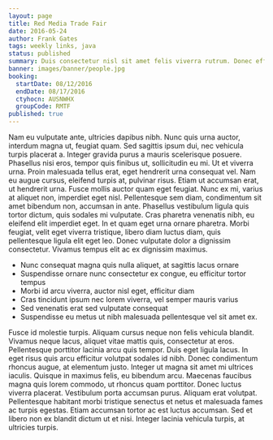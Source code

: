 ```yaml
---
layout: page
title: Red Media Trade Fair
date: 2016-05-24
author: Frank Gates
tags: weekly links, java
status: published
summary: Duis consectetur nisl sit amet felis viverra rutrum. Donec efficitur.
banner: images/banner/people.jpg
booking:
  startDate: 08/12/2016
  endDate: 08/17/2016
  ctyhocn: AUSNWHX
  groupCode: RMTF
published: true
---
```

Nam eu vulputate ante, ultricies dapibus nibh. Nunc quis urna auctor, interdum magna ut, feugiat quam. Sed sagittis ipsum dui, nec vehicula turpis placerat a. Integer gravida purus a mauris scelerisque posuere. Phasellus nisi eros, tempor quis finibus ut, sollicitudin eu mi. Ut et viverra urna. Proin malesuada tellus erat, eget hendrerit urna consequat vel. Nam eu augue cursus, eleifend turpis at, pulvinar risus.
Etiam ut accumsan erat, ut hendrerit urna. Fusce mollis auctor quam eget feugiat. Nunc ex mi, varius at aliquet non, imperdiet eget nisl. Pellentesque sem diam, condimentum sit amet bibendum non, accumsan in ante. Phasellus vestibulum ligula quis tortor dictum, quis sodales mi vulputate. Cras pharetra venenatis nibh, eu eleifend elit imperdiet eget. In et quam eget urna ornare pharetra. Morbi feugiat, velit eget viverra tristique, libero diam luctus diam, quis pellentesque ligula elit eget leo. Donec vulputate dolor a dignissim consectetur. Vivamus tempus elit ac ex dignissim maximus.

* Nunc consequat magna quis nulla aliquet, at sagittis lacus ornare
* Suspendisse ornare nunc consectetur ex congue, eu efficitur tortor tempus
* Morbi id arcu viverra, auctor nisl eget, efficitur diam
* Cras tincidunt ipsum nec lorem viverra, vel semper mauris varius
* Sed venenatis erat sed vulputate consequat
* Suspendisse eu metus ut nibh malesuada pellentesque vel sit amet ex.

Fusce id molestie turpis. Aliquam cursus neque non felis vehicula blandit. Vivamus neque lacus, aliquet vitae mattis quis, consectetur at eros. Pellentesque porttitor lacinia arcu quis tempor. Duis eget ligula lacus. In eget risus quis arcu efficitur volutpat sodales id nibh. Donec condimentum rhoncus augue, at elementum justo.
Integer ut magna sit amet mi ultrices iaculis. Quisque in maximus felis, eu bibendum arcu. Maecenas faucibus magna quis lorem commodo, ut rhoncus quam porttitor. Donec luctus viverra placerat. Vestibulum porta accumsan purus. Aliquam erat volutpat. Pellentesque habitant morbi tristique senectus et netus et malesuada fames ac turpis egestas. Etiam accumsan tortor ac est luctus accumsan. Sed et libero non ex blandit dictum ut et nisi. Integer lacinia vehicula turpis, at ultricies turpis.
